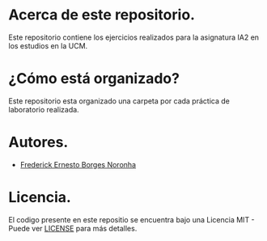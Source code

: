 # Acerca de este repositorio.

Este repositorio contiene los ejercicios realizados para 
la asignatura IA2 en los estudios en la UCM.

# ¿Cómo está organizado?

Este repositorio esta organizado una carpeta por cada 
práctica de laboratorio realizada.

# Autores.

* [Frederick Ernesto Borges Noronha](https://github.com/FrederickBor)

# Licencia.

El codigo presente en este repositio se encuentra bajo 
una Licencia MIT - Puede ver [LICENSE](LICENSE) para más 
detalles.